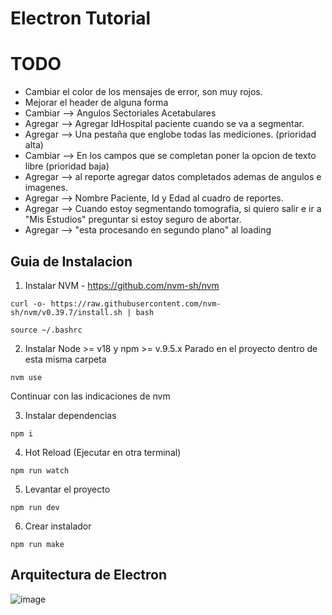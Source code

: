 # Electron Tutorial

# TODO
- Cambiar el color de los mensajes de error, son muy rojos.
- Mejorar el header de alguna forma
- Cambiar --> Angulos Sectoriales Acetabulares
- Agregar --> Agregar IdHospital paciente cuando se va a segmentar.
- Agregar --> Una pestaña que englobe todas las mediciones. (prioridad alta)
- Cambiar --> En los campos que se completan poner la opcion de texto libre (prioridad baja)
- Agregar --> al reporte agregar datos completados ademas de angulos e imagenes.
- Agregar --> Nombre Paciente, Id y Edad al cuadro de reportes.
- Agregar --> Cuando estoy segmentando tomografia, si quiero salir e ir a "Mis Estudios" preguntar si estoy seguro de abortar.
- Agregar --> "esta procesando en segundo plano" al loading

## Guia de Instalacion

1. Instalar NVM - https://github.com/nvm-sh/nvm
```
curl -o- https://raw.githubusercontent.com/nvm-sh/nvm/v0.39.7/install.sh | bash
```
```
source ~/.bashrc
```

2. Instalar Node >= v18 y npm >= v.9.5.x
Parado en el proyecto dentro de esta misma carpeta
```
nvm use
```
Continuar con las indicaciones de nvm

3. Instalar dependencias
```
npm i
```

4. Hot Reload
(Ejecutar en otra terminal)
```
npm run watch
```

5. Levantar el proyecto
```
npm run dev
````

6. Crear instalador
```
npm run make
```

## Arquitectura de Electron
![image](https://github.com/guidogimeno/electron-app/assets/36056989/0a92ba05-8719-416e-998d-0965a7f80e88)


